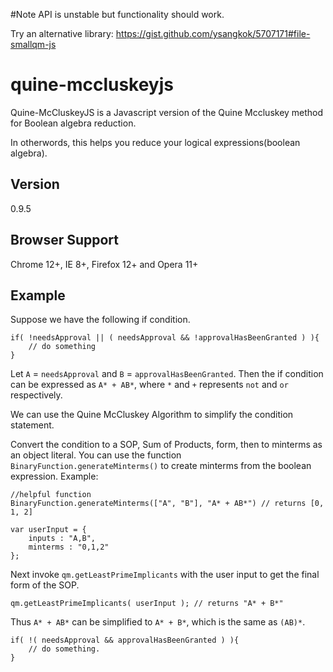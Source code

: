 #Note
API is unstable but functionality should work.

Try an alternative library: https://gist.github.com/ysangkok/5707171#file-smallqm-js

quine-mccluskeyjs
=================

Quine-McCluskeyJS is a Javascript version of the Quine Mccluskey method for Boolean algebra reduction. 

In otherwords, this helps you reduce your logical expressions(boolean algebra).
## Version ##
0.9.5

## Browser Support ##
Chrome 12+, IE 8+, Firefox 12+ and Opera 11+

## Example ##
Suppose we have the following if condition.

	if( !needsApproval || ( needsApproval && !approvalHasBeenGranted ) ){
		// do something
	}

Let `A` = `needsApproval` and `B` = `approvalHasBeenGranted`.
Then the if condition can be expressed as `A* + AB*`, where `*` and `+` represents `not` and `or` respectively. 

We can use the Quine McCluskey Algorithm to simplify the condition statement.

Convert the condition to a SOP, Sum of Products, form, then to minterms as an object literal.
You can use the function `BinaryFunction.generateMinterms()` to create minterms from the boolean expression.
Example:

	//helpful function
	BinaryFunction.generateMinterms(["A", "B"], "A* + AB*") // returns [0, 1, 2]

	var userInput = {
		inputs : "A,B",
		minterms : "0,1,2"
	};

Next invoke `qm.getLeastPrimeImplicants` with the user input to get the final form of the SOP.

	qm.getLeastPrimeImplicants( userInput ); // returns "A* + B*"

Thus `A* + AB*` can be simplified to `A* + B*`, which is the same as `(AB)*`.

	if( !( needsApproval && approvalHasBeenGranted ) ){
		// do something.
	}
